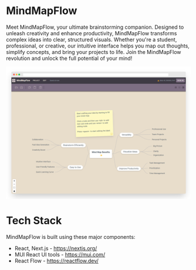 # MindMapFlow

Meet MindMapFlow, your ultimate brainstorming companion. Designed to unleash creativity and enhance productivity, MindMapFlow transforms complex ideas into clear, structured visuals. Whether you're a student, professional, or creative, our intuitive interface helps you map out thoughts, simplify concepts, and bring your projects to life. Join the MindMapFlow revolution and unlock the full potential of your mind!

![Screenshot](/public/screens/screen_20250308.png)

# Tech Stack

MindMapFlow is built using these major components:

* React, Next.js - https://nextjs.org/
* MUI React UI tools - https://mui.com/
* React Flow - https://reactflow.dev/